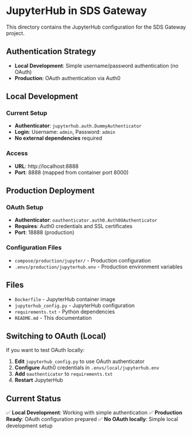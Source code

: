 # JupyterHub in SDS Gateway

This directory contains the JupyterHub configuration for the SDS Gateway project.

## Authentication Strategy

- **Local Development**: Simple username/password authentication (no OAuth)
- **Production**: OAuth authentication via Auth0

## Local Development

### Current Setup
- **Authenticator**: `jupyterhub.auth.DummyAuthenticator`
- **Login**: Username: `admin`, Password: `admin`
- **No external dependencies** required

### Access
- **URL**: http://localhost:8888
- **Port**: 8888 (mapped from container port 8000)

## Production Deployment

### OAuth Setup
- **Authenticator**: `oauthenticator.auth0.Auth0OAuthenticator`
- **Requires**: Auth0 credentials and SSL certificates
- **Port**: 18888 (production)

### Configuration Files
- `compose/production/jupyter/` - Production configuration
- `.envs/production/jupyterhub.env` - Production environment variables

## Files

- `Dockerfile` - JupyterHub container image
- `jupyterhub_config.py` - JupyterHub configuration
- `requirements.txt` - Python dependencies
- `README.md` - This documentation

## Switching to OAuth (Local)

If you want to test OAuth locally:

1. **Edit** `jupyterhub_config.py` to use OAuth authenticator
2. **Configure** Auth0 credentials in `.envs/local/jupyterhub.env`
3. **Add** `oauthenticator` to `requirements.txt`
4. **Restart** JupyterHub

## Current Status

✅ **Local Development**: Working with simple authentication
✅ **Production Ready**: OAuth configuration prepared
✅ **No OAuth locally**: Simple local development setup
